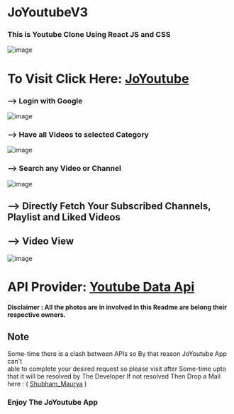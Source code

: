 # JoYoutubeV3 

 ### This is Youtube Clone Using React JS and CSS
 
 ![image](https://user-images.githubusercontent.com/65014926/217881437-4685abe0-9d85-442f-b976-152f37c48083.png)

 
 
# To Visit Click Here: <a href ="https://joyoutube.netlify.app/">JoYoutube</a>
 

 ### --> Login with Google

 ![image](https://user-images.githubusercontent.com/65014926/217882059-4b6f7ada-2c7f-4581-8957-151e496c07c9.png)


 ### --> Have all Videos to selected Category

![image](https://user-images.githubusercontent.com/65014926/217882551-3f788f04-cfd2-41ec-a8ef-039aa1b9e618.png)

 ### --> Search any Video or Channel

 ![image](https://user-images.githubusercontent.com/65014926/217883007-5d548f50-6e22-48ff-a533-8f2e061606e5.png)


 ## --> Directly Fetch Your Subscribed Channels, Playlist and Liked Videos


## --> Video View

![image](https://user-images.githubusercontent.com/65014926/217883503-82d56679-6738-4730-9174-69795e2318c3.png)


 
 # API Provider: <a href = "https://developers.google.com/youtube/v3/"> Youtube Data Api </a> 
         

#### Disclaimer : All the photos are in involved in this Readme are belong their respective owners.

   

   

 ## Note

    
 
   Some-time there is a clash between APIs so By that reason JoYoutube App can't  
   able to complete your desired request so please visit after Some-time upto that it will be resolved by The Developer
   If not resolved Then Drop a Mail here : ( <a href = "mailto:shubhammaurya996633+work@gmail.com"> Shubham_Maurya</a> )
 <h3>Enjoy The JoYoutube App</h3>


